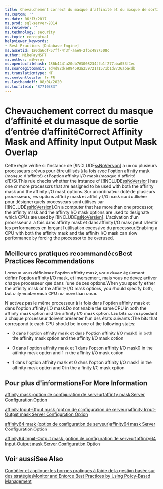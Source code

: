 ```yaml
---
title: Chevauchement correct du masque d’affinité et du masque de sortie d’entrée d’affinité | Microsoft Docs
ms.custom: ''
ms.date: 06/13/2017
ms.prod: sql-server-2014
ms.reviewer: ''
ms.technology: security
ms.topic: conceptual
helpviewer_keywords:
- Best Practices [Database Engine]
ms.assetid: 1a0da6df-57ff-4f3f-aae9-2fbc4897508c
author: MikeRayMSFT
ms.author: mikeray
ms.openlocfilehash: 486b4441a20db7630082344fb1f277bba053f3ec
ms.sourcegitcommit: ad4d92dce894592a259721a1571b1d8736abacdb
ms.translationtype: MT
ms.contentlocale: fr-FR
ms.lasthandoff: 08/04/2020
ms.locfileid: "87710583"
---
```

# <a name="correct-affinity-mask-and-affinity-input-output-mask-overlap"></a><span data-ttu-id="5e105-102">Chevauchement correct du masque d’affinité et du masque de sortie d’entrée d’affinité</span><span class="sxs-lookup"><span data-stu-id="5e105-102">Correct Affinity Mask and Affinity Input Output Mask Overlap</span></span>
  <span data-ttu-id="5e105-103">Cette règle vérifie si l'instance de [!INCLUDE[ssNoVersion](../../includes/ssnoversion-md.md)] a un ou plusieurs processeurs prévus pour être utilisés à la fois avec l'option affinity mask (masque d'affinité) et l'option affinity I/O mask (masque d'affinité d'E/S).</span><span class="sxs-lookup"><span data-stu-id="5e105-103">This rule checks whether the instance of [!INCLUDE[ssNoVersion](../../includes/ssnoversion-md.md)] has one or more processors that are assigned to be used with both the affinity mask and the affinity I/O mask options.</span></span> <span data-ttu-id="5e105-104">Sur un ordinateur doté de plusieurs processeurs, les options affinity mask et affinity I/O mask sont utilisées pour désigner quels processeurs sont utilisés par [!INCLUDE[ssNoVersion](../../includes/ssnoversion-md.md)].</span><span class="sxs-lookup"><span data-stu-id="5e105-104">On a computer that has more than one processor, the affinity mask and the affinity I/O mask options are used to designate which CPUs are used by [!INCLUDE[ssNoVersion](../../includes/ssnoversion-md.md)].</span></span> <span data-ttu-id="5e105-105">L'activation d'un processeur à la fois dans affinity mask et dans affinity I/O mask peut ralentir les performances en forçant l'utilisation excessive du processeur.</span><span class="sxs-lookup"><span data-stu-id="5e105-105">Enabling a CPU with both the affinity mask and the affinity I/O mask can slow performance by forcing the processor to be overused.</span></span>  
  
## <a name="best-practices-recommendations"></a><span data-ttu-id="5e105-106">Meilleures pratiques recommandées</span><span class="sxs-lookup"><span data-stu-id="5e105-106">Best Practices Recommendations</span></span>  
 <span data-ttu-id="5e105-107">Lorsque vous définissez l'option affinity mask, vous devez également définir l'option affinity I/O mask, et inversement, mais vous ne devez activer chaque processeur que dans l'une de ces options.</span><span class="sxs-lookup"><span data-stu-id="5e105-107">When you specify either the affinity mask or the affinity I/O mask options, you should specify both, but only enable each CPU no more than once.</span></span>  
  
 <span data-ttu-id="5e105-108">N'activez pas le même processeur à la fois dans l'option affinity mask et dans l'option affinity I/O mask.</span><span class="sxs-lookup"><span data-stu-id="5e105-108">Do not enable the same CPU in both the affinity mask option and the affinity I/O mask option.</span></span> <span data-ttu-id="5e105-109">Les bits correspondant à chaque processeur doivent présenter l'un des états suivants :</span><span class="sxs-lookup"><span data-stu-id="5e105-109">The bits that correspond to each CPU should be in one of the following states:</span></span>  
  
-   <span data-ttu-id="5e105-110">0 dans l'option affinity mask et dans l'option affinity I/O mask</span><span class="sxs-lookup"><span data-stu-id="5e105-110">0 in both the affinity mask option and the affinity I/O mask option</span></span>  
  
-   <span data-ttu-id="5e105-111">0 dans l'option affinity mask et 1 dans l'option affinity I/O mask</span><span class="sxs-lookup"><span data-stu-id="5e105-111">0 in the affinity mask option and 1 in the affinity I/O mask option</span></span>  
  
-   <span data-ttu-id="5e105-112">1 dans l'option affinity mask et 0 dans l'option affinity I/O mask</span><span class="sxs-lookup"><span data-stu-id="5e105-112">1 in the affinity mask option and 0 in the affinity I/O mask option</span></span>  
  
## <a name="for-more-information"></a><span data-ttu-id="5e105-113">Pour plus d'informations</span><span class="sxs-lookup"><span data-stu-id="5e105-113">For More Information</span></span>  
 [<span data-ttu-id="5e105-114">affinity mask (option de configuration de serveur)</span><span class="sxs-lookup"><span data-stu-id="5e105-114">affinity mask Server Configuration Option</span></span>](../../database-engine/configure-windows/affinity-mask-server-configuration-option.md)  
  
 [<span data-ttu-id="5e105-115">affinity Input-Otput mask (option de configuration de serveur)</span><span class="sxs-lookup"><span data-stu-id="5e105-115">affinity Input-Output mask Server Configuration Option</span></span>](../../database-engine/configure-windows/affinity-input-output-mask-server-configuration-option.md)  
  
 [<span data-ttu-id="5e105-116">affinity64 mask (option de configuration de serveur)</span><span class="sxs-lookup"><span data-stu-id="5e105-116">affinity64 mask Server Configuration Option</span></span>](../../database-engine/configure-windows/affinity64-mask-server-configuration-option.md)  
  
 [<span data-ttu-id="5e105-117">affinity64 Input-Output mask (option de configuration de serveur)</span><span class="sxs-lookup"><span data-stu-id="5e105-117">affinity64 Input-Output mask Server Configuration Option</span></span>](../../database-engine/configure-windows/affinity64-input-output-mask-server-configuration-option.md)  
  
## <a name="see-also"></a><span data-ttu-id="5e105-118">Voir aussi</span><span class="sxs-lookup"><span data-stu-id="5e105-118">See Also</span></span>  
 [<span data-ttu-id="5e105-119">Contrôler et appliquer les bonnes pratiques à l’aide de la gestion basée sur des stratégies</span><span class="sxs-lookup"><span data-stu-id="5e105-119">Monitor and Enforce Best Practices by Using Policy-Based Management</span></span>](monitor-and-enforce-best-practices-by-using-policy-based-management.md)  
  
  
